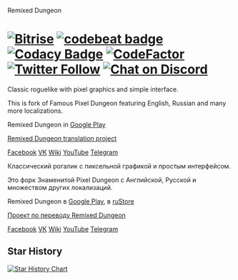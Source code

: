 Remixed Dungeon 

[![Bitrise](https://app.bitrise.io/app/e26fee6867be46dc/status.svg?token=6vQccAuFDO9IBcSGhQbwSg&branch=master)](https://app.bitrise.io/app/e26fee6867be46dc)
[![codebeat badge](https://codebeat.co/badges/53dde841-192d-4c22-8025-b4036864919f)](https://codebeat.co/projects/github-com-nyrds-pixel-dungeon-remix-master) 
[![Codacy Badge](https://app.codacy.com/project/badge/Grade/c4cb66f961fe4df2ba8e3a4ddf744e2e)](https://www.codacy.com/gh/NYRDS/remixed-dungeon/dashboard?utm_source=github.com&amp;utm_medium=referral&amp;utm_content=NYRDS/remixed-dungeon&amp;utm_campaign=Badge_Grade)
[![CodeFactor](https://www.codefactor.io/repository/github/nyrds/remixed-dungeon/badge)](https://www.codefactor.io/repository/github/nyrds/remixed-dungeon)
[![Twitter Follow](https://img.shields.io/twitter/follow/NYRDS?style=social)](https://twitter.com/intent/follow?screen_name=NYRDS)
[![Chat on Discord](https://img.shields.io/discord/643581763247013908?style=social)](https://discord.gg/AMXrhQZ)
=====================

Classic roguelike with pixel graphics and simple interface.

This is fork of Famous Pixel Dungeon featuring English, Russian and many more localizations.

Remixed Dungeon in [Google Play](https://play.google.com/store/apps/details?id=com.nyrds.pixeldungeon.ml&referrer=utm_source%3Dgithub%26utm_content%3Dreadme)

[Remixed Dungeon translation project](https://www.transifex.com/projects/p/remixed-dungeon/)

[Facebook](https://www.facebook.com/RemixedDungeon)
[VK](https://vk.com/pixel_dungeon_remix)
[Wiki](https://wiki.nyrds.net/)
[YouTube](https://www.youtube.com/c/NYRDS)
[Telegram](https://t.me/RemixedDungeon)



Классический рогалик с пиксельной графикой и простым интерфейсом.

Это форк Знаменитой Pixel Dungeon с Английской, Русской и множеством других локализаций.

Remixed Dungeon в [Google Play](https://play.google.com/store/apps/details?id=com.nyrds.pixeldungeon.ml&referrer=utm_source%3Dgithub%26utm_content%3Dreadme), в [ruStore](https://apps.rustore.ru/app/com.nyrds.pixeldungeon.ml)

[Проект по переводу Remixed Dungeon](https://www.transifex.com/projects/p/remixed-dungeon/)

[Facebook](https://www.facebook.com/RemixedDungeon)
[VK](https://vk.com/pixel_dungeon_remix)
[Wiki](https://wiki.nyrds.net/)
[YouTube](https://www.youtube.com/c/NYRDS)
[Telegram](https://t.me/RemixedDungeon)


## Star History

[![Star History Chart](https://api.star-history.com/svg?repos=NYRDS/remixed-dungeon&type=Date)](https://star-history.com/#NYRDS/remixed-dungeon&Date)
